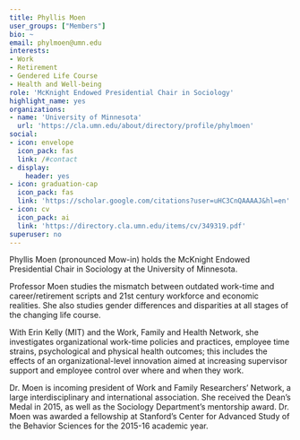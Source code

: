 ```yaml
---
title: Phyllis Moen
user_groups: ["Members"]
bio: ~
email: phylmoen@umn.edu
interests:
- Work
- Retirement
- Gendered Life Course
- Health and Well-being
role: 'McKnight Endowed Presidential Chair in Sociology'
highlight_name: yes
organizations:
- name: 'University of Minnesota'
  url: 'https://cla.umn.edu/about/directory/profile/phylmoen'
social:
- icon: envelope
  icon_pack: fas
  link: /#contact
- display:
    header: yes
- icon: graduation-cap
  icon_pack: fas
  link: 'https://scholar.google.com/citations?user=uHC3CnQAAAAJ&hl=en'
- icon: cv
  icon_pack: ai
  link: 'https://directory.cla.umn.edu/items/cv/349319.pdf'
superuser: no
---
```


Phyllis Moen (pronounced Mow-in) holds the McKnight Endowed Presidential Chair in Sociology at the University of Minnesota.

Professor Moen studies the mismatch between outdated work-time and career/retirement scripts and 21st century workforce and economic realities.  She also studies gender differences and disparities at all stages of the changing life course.

With Erin Kelly (MIT) and the Work, Family and Health Network, she investigates organizational work-time policies and practices, employee time strains, psychological and physical health outcomes; this includes the effects of an organizational-level innovation aimed at increasing supervisor support and employee control over where and when they work.

Dr. Moen is incoming president of Work and Family Researchers’ Network, a large interdisciplinary and international association. She received the Dean’s Medal in 2015, as well as the Sociology Department’s mentorship award. Dr. Moen was awarded a fellowship at Stanford’s Center for Advanced Study of the Behavior Sciences for the 2015-16 academic year.